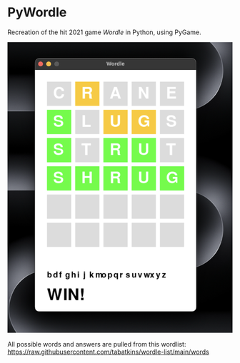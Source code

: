 # PyWordle
Recreation of the hit 2021 game *Wordle* in Python, using PyGame.

![alt text](https://raw.githubusercontent.com/marotta-j/PyWordle/main/pywordle.png "Demo of PyWordle")

All possible words and answers are pulled from this wordlist:
https://raw.githubusercontent.com/tabatkins/wordle-list/main/words
